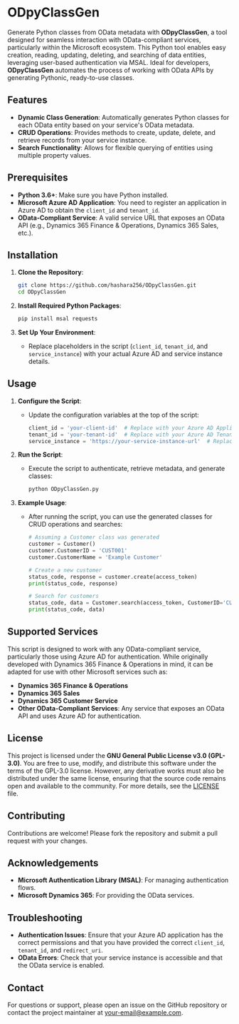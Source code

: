 # ODpyClassGen

Generate Python classes from OData metadata with **ODpyClassGen**, a tool designed for seamless interaction with OData-compliant services, particularly within the Microsoft ecosystem. This Python tool enables easy creation, reading, updating, deleting, and searching of data entities, leveraging user-based authentication via MSAL. Ideal for developers, **ODpyClassGen** automates the process of working with OData APIs by generating Pythonic, ready-to-use classes.

## Features

- **Dynamic Class Generation**: Automatically generates Python classes for each OData entity based on your service's OData metadata.
- **CRUD Operations**: Provides methods to create, update, delete, and retrieve records from your service instance.
- **Search Functionality**: Allows for flexible querying of entities using multiple property values.

## Prerequisites

- **Python 3.6+**: Make sure you have Python installed.
- **Microsoft Azure AD Application**: You need to register an application in Azure AD to obtain the `client_id` and `tenant_id`.
- **OData-Compliant Service**: A valid service URL that exposes an OData API (e.g., Dynamics 365 Finance & Operations, Dynamics 365 Sales, etc.).

## Installation

1. **Clone the Repository**:
   ```bash
   git clone https://github.com/hashara256/ODpyClassGen.git
   cd ODpyClassGen
   ```

2. **Install Required Python Packages**:
   ```bash
   pip install msal requests
   ```

3. **Set Up Your Environment**:
   - Replace placeholders in the script (`client_id`, `tenant_id`, and `service_instance`) with your actual Azure AD and service instance details.

## Usage

1. **Configure the Script**:
   - Update the configuration variables at the top of the script:
     ```python
     client_id = 'your-client-id'  # Replace with your Azure AD Application (client) ID
     tenant_id = 'your-tenant-id'  # Replace with your Azure AD Tenant ID
     service_instance = 'https://your-service-instance-url'  # Replace with your OData service URL
     ```

2. **Run the Script**:
   - Execute the script to authenticate, retrieve metadata, and generate classes:
     ```bash
     python ODpyClassGen.py
     ```

3. **Example Usage**:
   - After running the script, you can use the generated classes for CRUD operations and searches:
     ```python
     # Assuming a Customer class was generated
     customer = Customer()
     customer.CustomerID = 'CUST001'
     customer.CustomerName = 'Example Customer'
     
     # Create a new customer
     status_code, response = customer.create(access_token)
     print(status_code, response)
     
     # Search for customers
     status_code, data = Customer.search(access_token, CustomerID='CUST001')
     print(status_code, data)
     ```

## Supported Services

This script is designed to work with any OData-compliant service, particularly those using Azure AD for authentication. While originally developed with Dynamics 365 Finance & Operations in mind, it can be adapted for use with other Microsoft services such as:

- **Dynamics 365 Finance & Operations**
- **Dynamics 365 Sales**
- **Dynamics 365 Customer Service**
- **Other OData-Compliant Services**: Any service that exposes an OData API and uses Azure AD for authentication.

## License

This project is licensed under the **GNU General Public License v3.0 (GPL-3.0)**. You are free to use, modify, and distribute this software under the terms of the GPL-3.0 license. However, any derivative works must also be distributed under the same license, ensuring that the source code remains open and available to the community. For more details, see the [LICENSE](LICENSE) file.

## Contributing

Contributions are welcome! Please fork the repository and submit a pull request with your changes.

## Acknowledgements

- **Microsoft Authentication Library (MSAL)**: For managing authentication flows.
- **Microsoft Dynamics 365**: For providing the OData services.

## Troubleshooting

- **Authentication Issues**: Ensure that your Azure AD application has the correct permissions and that you have provided the correct `client_id`, `tenant_id`, and `redirect_uri`.
- **OData Errors**: Check that your service instance is accessible and that the OData service is enabled.

## Contact

For questions or support, please open an issue on the GitHub repository or contact the project maintainer at your-email@example.com.
